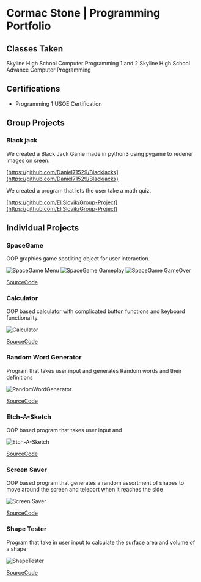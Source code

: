 # Cormac Stone | Programming Portfolio

## Classes Taken
Skyline High School Computer Programming 1 and 2
Skyline High School Advance Computer Programming

## Certifications
+ Programming 1 USOE Certification

## Group Projects

### Black jack
We created a Black Jack Game made in python3 using pygame to redener images on sreen.

[https://github.com/Daniel71529/Blackjacks](https://github.com/Daniel71529/Blackjacks)


We created a program that lets the user take a math quiz.

[https://github.com/EliSlovik/Group-Project](https://github.com/EliSlovik/Group-Project)

## Individual Projects

### SpaceGame
OOP graphics game spotliting object for user interaction.

![SpaceGame Menu](https://github.com/permanentlymaidenless/Programming1/blob/main/images/sg1.png?raw=true)
![SpaceGame Gameplay](https://github.com/permanentlymaidenless/Programming1/blob/main/images/sg2.png?raw=true)
![SpaceGame GameOver](https://github.com/permanentlymaidenless/Programming1/blob/main/images/sg3.png?raw=true)

[SourceCode](https://github.com/permanentlymaidenless/Programming1/blob/main/src/SpaceGame.zip)

### Calculator
OOP based calculator with complicated button functions and keyboard functionality.

![Calculator](https://github.com/permanentlymaidenless/Programming1/blob/main/images/c1.png?raw=true) 

[SourceCode](https://github.com/permanentlymaidenless/Programming1/blob/main/src/ClaculatorKeyboard.zip)

### Random Word Generator
Program that takes user input and generates Random words and their definitions

![RandomWordGenerator](https://github.com/permanentlymaidenless/Programming1/blob/main/images/randword.png?raw=true)

[SourceCode](https://github.com/permanentlymaidenless/Programming1/blob/main/src/wordappdef.py)

### Etch-A-Sketch
OOP based program that takes user input and 

![Etch-A-Sketch](https://github.com/permanentlymaidenless/Programming1/blob/main/images/etch.png?raw=true)

[SourceCode](https://github.com/permanentlymaidenless/Programming1/blob/main/src/Etch_A_Sketch.zip)

### Screen Saver
OOP based program that generates a random assortment of shapes to move around the screen and teleport when it reaches the side

![Screen Saver](https://github.com/permanentlymaidenless/Programming1/blob/main/images/screensaver.png?raw=true)

[SourceCode](https://github.com/permanentlymaidenless/Programming1/blob/main/src/Screen_Saver.zip)

### Shape Tester
Program that take in user input to calculate the surface area and volume of a shape

![ShapeTester](https://github.com/permanentlymaidenless/Programming1/blob/main/images/shape.png?raw=true)

[SourceCode](https://github.com/permanentlymaidenless/Programming1/blob/main/src/ShapeTester.zip)
